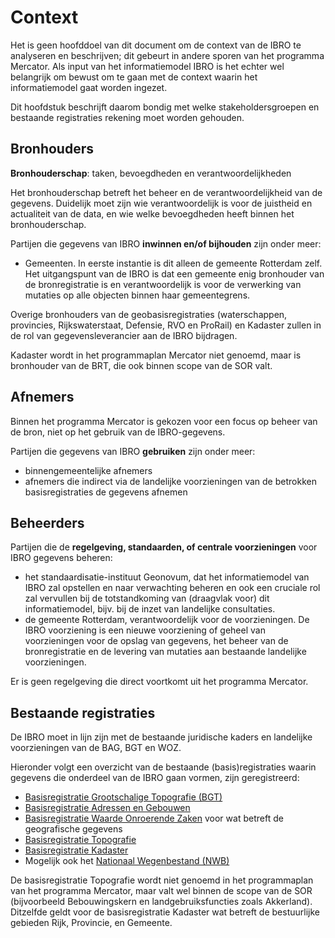 # Context

Het is geen hoofddoel van dit document om de context van de IBRO te analyseren en beschrijven; dit gebeurt in andere sporen van het programma Mercator. Als input van het informatiemodel IBRO is het echter wel belangrijk om bewust om te gaan met de context waarin het informatiemodel gaat worden ingezet. 

Dit  hoofdstuk beschrijft daarom bondig met welke stakeholdersgroepen en bestaande registraties rekening moet worden gehouden.

## Bronhouders

**Bronhouderschap**: taken, bevoegdheden en verantwoordelijkheden

Het bronhouderschap betreft het beheer en de verantwoordelijkheid van de gegevens. Duidelijk moet zijn wie verantwoordelijk is voor de juistheid en actualiteit van de data, en wie welke bevoegdheden heeft binnen het bronhouderschap.

Partijen die gegevens van IBRO **inwinnen en/of bijhouden**
zijn onder meer:

-   Gemeenten. In eerste instantie is dit alleen de gemeente Rotterdam zelf. Het uitgangspunt van de IBRO is dat een gemeente enig bronhouder van de bronregistratie is en verantwoordelijk is voor de verwerking van mutaties op alle objecten binnen haar gemeentegrens.

Overige bronhouders van de geobasisregistraties (waterschappen, provincies, Rijkswaterstaat, Defensie, RVO en ProRail) en Kadaster zullen  in de rol van gegevensleverancier aan de IBRO bijdragen. 

<aside class="issue">Kadaster wordt in het programmaplan Mercator niet genoemd, maar is bronhouder van de BRT, die ook binnen scope van de SOR valt. </aside>

## Afnemers

Binnen het programma Mercator is gekozen voor een focus op beheer van de bron, niet op het gebruik van de IBRO-gegevens. 

Partijen die gegevens van IBRO **gebruiken** zijn onder meer:

-   binnengemeentelijke afnemers
-   afnemers die indirect via de landelijke voorzieningen van de betrokken basisregistraties de gegevens afnemen

## Beheerders 

Partijen die de **regelgeving, standaarden, of centrale voorzieningen** voor
IBRO gegevens beheren:

- het standaardisatie-instituut Geonovum, dat het informatiemodel van IBRO zal
opstellen en naar verwachting beheren en ook een cruciale rol zal vervullen bij de totstandkoming van
(draagvlak voor) dit informatiemodel, bijv. bij de inzet van landelijke consultaties.
- de gemeente Rotterdam, verantwoordelijk voor de voorzieningen. De IBRO voorziening is een nieuwe voorziening of geheel van voorzieningen voor de opslag van gegevens, het beheer van de bronregistratie en de levering van mutaties aan bestaande landelijke voorzieningen. 

Er is geen regelgeving die direct voortkomt uit het programma Mercator. 

## Bestaande registraties

De IBRO moet in lijn zijn met de bestaande juridische kaders en landelijke voorzieningen
van de BAG, BGT en WOZ.

Hieronder volgt een overzicht van de bestaande (basis)registraties waarin
gegevens die onderdeel van de IBRO gaan vormen, zijn geregistreerd:
- [Basisregistratie Grootschalige Topografie
(BGT)](https://www.geobasisregistraties.nl/basisregistraties/grootschalige-topografie)
- [Basisregistratie Adressen en Gebouwen](https://www.geobasisregistraties.nl/basisregistraties/adressen-en-gebouwen)
- [Basisregistratie Waarde Onroerende Zaken](https://www.geobasisregistraties.nl/basisregistraties/woz) voor wat betreft de geografische gegevens
- [Basisregistratie Topografie](https://www.geobasisregistraties.nl/basisregistraties/topografie) 
- [Basisregistratie Kadaster](https://www.geobasisregistraties.nl/basisregistraties/kadaster)
- Mogelijk ook het [Nationaal Wegenbestand (NWB)](https://www.nationaalwegenbestand.nl/)

<aside class="note">De basisregistratie Topografie wordt niet genoemd in het programmaplan van het programma Mercator, maar valt wel binnen de scope van de SOR (bijvoorbeeld Bebouwingskern en landgebruiksfuncties zoals Akkerland). Ditzelfde geldt voor de basisregistratie Kadaster wat betreft de bestuurlijke gebieden Rijk, Provincie, en Gemeente. </aside>
